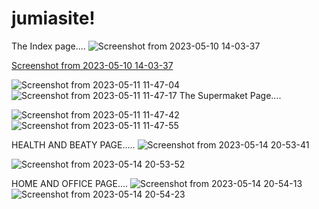 # jumiasite!
The Index page....
![Screenshot from 2023-05-10 14-03-37](https://github.com/UmmuHasnaa/jumiasite/assets/105558888/88c62b2c-7eaf-45dc-94cd-33f95ebd85e9)

[Screenshot from 2023-05-10 14-03-37](https://github.com/UmmuHasnaa/jumiasite/assets/105558888/b5f8e4a0-3768-4ac4-bacf-3216515f1f32)


![Screenshot from 2023-05-11 11-47-04](https://github.com/UmmuHasnaa/jumiasite/assets/105558888/56b5880b-4106-4450-842c-1a781a86ed95)
![Screenshot from 2023-05-11 11-47-17](https://github.com/UmmuHasnaa/jumiasite/assets/105558888/6bb8f475-f0ca-4828-936f-2b5b87988a85)
The Supermaket Page....

![Screenshot from 2023-05-11 11-47-42](https://github.com/UmmuHasnaa/jumiasite/assets/105558888/1feed8b3-28f2-4c7b-b983-171a61ebfc62)
![Screenshot from 2023-05-11 11-47-55](https://github.com/UmmuHasnaa/jumiasite/assets/105558888/5c3a4b73-67e2-4998-b858-4dfdc31dc0d7)

HEALTH AND BEATY PAGE.....
![Screenshot from 2023-05-14 20-53-41](https://github.com/UmmuHasnaa/jumiasite/assets/105558888/1330f919-b45d-4a4b-92e3-8d1938219792)

![Screenshot from 2023-05-14 20-53-52](https://github.com/UmmuHasnaa/jumiasite/assets/105558888/c73cc726-bd14-4a1a-8e99-5ea50812485d)

HOME AND OFFICE PAGE....
![Screenshot from 2023-05-14 20-54-13](https://github.com/UmmuHasnaa/jumiasite/assets/105558888/9b1bd7aa-0ead-41d2-9a4d-c8eda933a1a3)
![Screenshot from 2023-05-14 20-54-23](https://github.com/UmmuHasnaa/jumiasite/assets/105558888/525ca23e-008b-4dc4-aad3-c3171c661c40)
